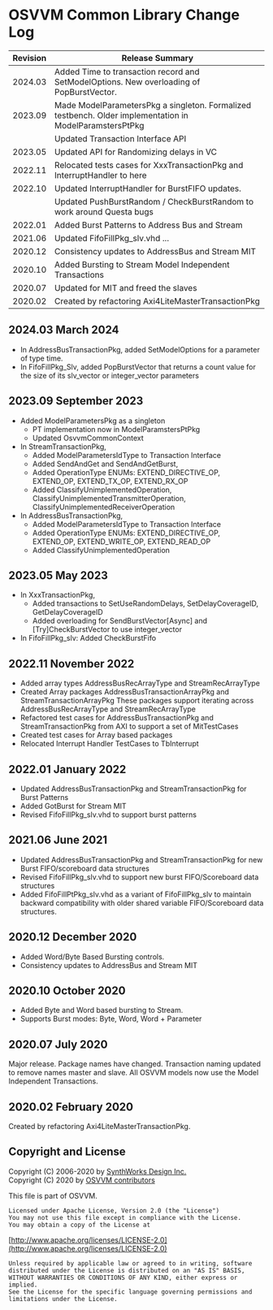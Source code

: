 # OSVVM Common Library Change Log

| Revision  |  Release Summary | 
------------|----------- 
| 2024.03   |  Added Time to transaction record and SetModelOptions.  New overloading of PopBurstVector.
| 2023.09   |  Made ModelParametersPkg a singleton.  Formalized testbench.  Older implementation in ModelParamstersPtPkg
|           |  Updated Transaction Interface API
| 2023.05   |  Updated API for Randomizing delays in VC   
| 2022.11   |  Relocated tests cases for XxxTransactionPkg and InterruptHandler to here   
| 2022.10   |  Updated InterruptHandler for BurstFIFO updates.   
|           |  Updated PushBurstRandom / CheckBurstRandom to work around Questa bugs
| 2022.01   |  Added Burst Patterns to Address Bus and Stream
| 2021.06   |  Updated FifoFillPkg_slv.vhd ...
| 2020.12   |  Consistency updates to AddressBus and Stream MIT
| 2020.10   |  Added Bursting to Stream Model Independent Transactions 
| 2020.07   |  Updated for MIT and freed the slaves
| 2020.02   |  Created by refactoring Axi4LiteMasterTransactionPkg


## 2024.03  March 2024
- In AddressBusTransactionPkg, added SetModelOptions for a parameter of type time.
- In FifoFillPkg_Slv, added PopBurstVector that returns a count value for the size of its slv_vector or integer_vector parameters


## 2023.09  September 2023
- Added ModelParametersPkg as a singleton
   - PT implementation now in ModelParamstersPtPkg
   - Updated OsvvmCommonContext
- In StreamTransactionPkg, 
   - Added ModelParametersIdType to Transaction Interface
   - Added SendAndGet and SendAndGetBurst,
   - Added OperationType ENUMs:  EXTEND_DIRECTIVE_OP, EXTEND_OP, EXTEND_TX_OP, EXTEND_RX_OP
   - Added ClassifyUnimplementedOperation, ClassifyUnimplementedTransmitterOperation, ClassifyUnimplementedReceiverOperation
- In AddressBusTransactionPkg, 
   - Added ModelParametersIdType to Transaction Interface
   - Added OperationType ENUMs: EXTEND_DIRECTIVE_OP, EXTEND_OP, EXTEND_WRITE_OP, EXTEND_READ_OP
   - Added ClassifyUnimplementedOperation

## 2023.05  May 2023
- In XxxTransactionPkg, 
   - Added transactions to SetUseRandomDelays, SetDelayCoverageID, GetDelayCoverageID
   - Added overloading for SendBurstVector[Async] and [Try]CheckBurstVector to use integer_vector
- In FifoFillPkg_slv:  Added CheckBurstFifo

## 2022.11  November 2022
- Added array types AddressBusRecArrayType and StreamRecArrayType
- Created Array packages AddressBusTransactionArrayPkg and StreamTransactionArrayPkg
  These packages support iterating across AddressBusRecArrayType and StreamRecArrayType 
- Refactored test cases for AddressBusTransactionPkg and StreamTransactionPkg from AXI 
  to support a set of MitTestCases
- Created test cases for Array based packages
- Relocated Interrupt Handler TestCases to TbInterrupt

## 2022.01  January 2022
- Updated AddressBusTransactionPkg and StreamTransactionPkg for Burst Patterns
- Added GotBurst for Stream MIT
- Revised FifoFillPkg_slv.vhd to support burst patterns

## 2021.06  June 2021
- Updated AddressBusTransactionPkg and StreamTransactionPkg for new Burst FIFO/scoreboard data structures
- Revised FifoFillPkg_slv.vhd to support new burst FIFO/Scoreboard data structures
- Added FifoFillPtPkg_slv.vhd as a variant of FifoFillPkg_slv to maintain backward compatibility with older shared variable FIFO/Scoreboard data structures.

## 2020.12 December 2020
- Added Word/Byte Based Bursting controls. 
- Consistency updates to AddressBus and Stream MIT

## 2020.10 October 2020
- Added Byte and Word based bursting to Stream.
- Supports Burst modes: Byte, Word, Word + Parameter

## 2020.07 July 2020
Major release.
Package names have changed.
Transaction naming updated to remove
names master and slave.
All OSVVM models now use the 
Model Independent Transactions.

## 2020.02   February 2020    
Created by refactoring Axi4LiteMasterTransactionPkg.    
 
## Copyright and License
Copyright (C) 2006-2020 by [SynthWorks Design Inc.](http://www.synthworks.com/)   
Copyright (C) 2020 by [OSVVM contributors](CONTRIBUTOR.md)   

This file is part of OSVVM.

    Licensed under Apache License, Version 2.0 (the "License")
    You may not use this file except in compliance with the License.
    You may obtain a copy of the License at

  [http://www.apache.org/licenses/LICENSE-2.0](http://www.apache.org/licenses/LICENSE-2.0)

    Unless required by applicable law or agreed to in writing, software
    distributed under the License is distributed on an "AS IS" BASIS,
    WITHOUT WARRANTIES OR CONDITIONS OF ANY KIND, either express or implied.
    See the License for the specific language governing permissions and
    limitations under the License.
